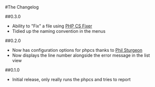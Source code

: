 #The Changelog

##0.3.0
* Ability to "Fix" a file using [PHP CS Fixer](http://cs.sensiolabs.org/)
* Tidied up the naming convention in the menus


##0.2.0
* Now has configuration options for phpcs thanks to [Phil Sturgeon](https://github.com/philsturgeon)
* Now displays the line number alongside the error message in the list view


##0.1.0
* Initial release, only really runs the phpcs and tries to report
